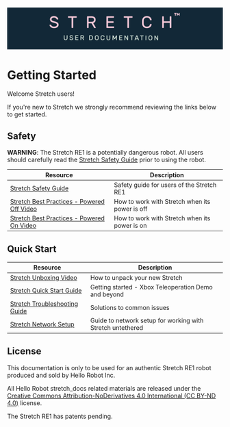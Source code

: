 ![](./images/banner.png)
# Getting Started
Welcome Stretch users! 

If you're new to Stretch we strongly recommend reviewing the links below to get started. 

## Safety
**WARNING**: The Stretch RE1 is a potentially dangerous robot. All users should carefully read the [Stretch Safety Guide](robot_safety_guide.md) prior to using the robot.

| Resource                                                     | Description                                    |
| ------------------------------------------------------------ | ---------------------------------------------- |
| [Stretch Safety Guide](./guides/robot_safety_guide.md)                | Safety guide for users of the Stretch RE1      |
| [Stretch Best Practices - Powered Off Video](https://youtu.be/mQdOGEksdYM) | How to work with Stretch when its power is off |
| [Stretch Best Practices - Powered On Video](https://youtu.be/iEaapHNfEWA) | How to work with Stretch when its power is on  |

## Quick Start
| Resource                                                  | Description                                           |
| --------------------------------------------------------- | ----------------------------------------------------- |
| [Stretch Unboxing Video](https://youtu.be/O-6VrqqGlig)    | How to unpack your new Stretch                        |
| [Stretch Quick Start Guide](./guides/quick_start_guide.md)         | Getting started  - Xbox Teleoperation Demo and beyond |
| [Stretch Troubleshooting Guide](./guides/troubleshooting_guide.md) | Solutions to common issues                            |
| [Stretch Network Setup](./tutorials/untethered_operation.md)   | Guide to network setup for working with Stretch untethered |

## License
This documentation is only to be used for an authentic Stretch RE1 robot produced and sold by Hello Robot Inc. 

All Hello Robot stretch_docs related materials are released under the [Creative Commons Attribution-NoDerivatives 4.0 International (CC BY-ND 4.0)](https://creativecommons.org/licenses/by-nd/4.0) license.

The Stretch RE1 has patents pending.

